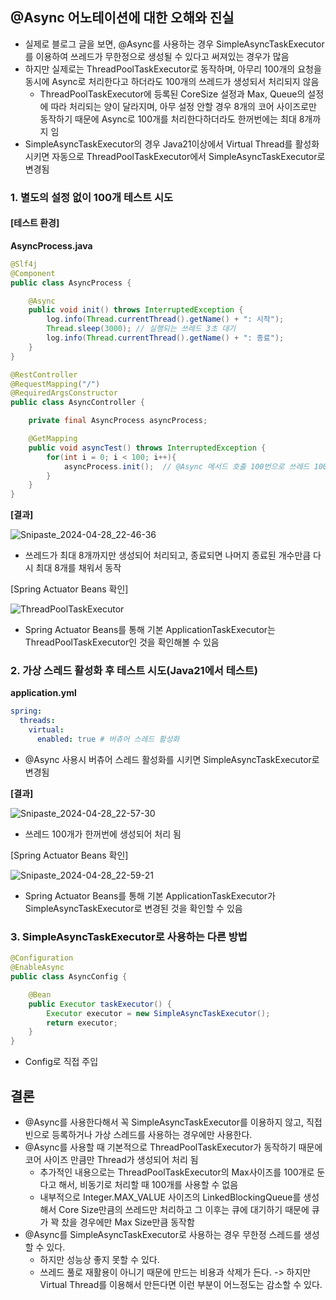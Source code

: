 ## @Async 어노테이션에 대한 오해와 진실
- 실제로 블로그 글을 보면, @Async를 사용하는 경우 SimpleAsyncTaskExecutor를 이용하여 쓰레드가 무한정으로 생성될 수 있다고 써져있는 경우가 많음
- 하지만 실제로는 ThreadPoolTaskExecutor로 동작하며, 아무리 100개의 요청을 동시에 Async로 처리한다고 하더라도 100개의 쓰레드가 생성되서 처리되지 않음
  - ThreadPoolTaskExecutor에 등록된 CoreSize 설정과 Max, Queue의 설정에 따라 처리되는 양이 달라지며, 아무 설정 안할 경우 8개의 코어 사이즈로만 동작하기 때문에 Async로 100개를 처리한다하더라도 한꺼번에는 최대 8개까지 임
- SimpleAsyncTaskExecutor의 경우 Java21이상에서 Virtual Thread를 활성화 시키면 자동으로 ThreadPoolTaskExecutor에서 SimpleAsyncTaskExecutor로 변경됨

### 1. 별도의 설정 없이 100개 테스트 시도

#### [테스트 환경]
**AsyncProcess.java**
```java
@Slf4j
@Component
public class AsyncProcess {

    @Async
    public void init() throws InterruptedException {
        log.info(Thread.currentThread().getName() + ": 시작");
        Thread.sleep(3000); // 실행되는 쓰레드 3초 대기
        log.info(Thread.currentThread().getName() + ": 종료");
    }
}
```

```java
@RestController
@RequestMapping("/")
@RequiredArgsConstructor
public class AsyncController {

    private final AsyncProcess asyncProcess;

    @GetMapping
    public void asyncTest() throws InterruptedException {
        for(int i = 0; i < 100; i++){
            asyncProcess.init();  // @Async 메서드 호출 100번으로 쓰레드 100개 생성을 기대함
        }
    }
}
```

**[결과]**

![Snipaste_2024-04-28_22-46-36](https://github.com/Hchanghyeon/programming-learn/assets/92444744/e6e3ae31-52d2-4cfc-a946-f7a3fa3e3b0e)
- 쓰레드가 최대 8개까지만 생성되어 처리되고, 종료되면 나머지 종료된 개수만큼 다시 최대 8개를 채워서 동작


[Spring Actuator Beans 확인]

![ThreadPoolTaskExecutor](https://github.com/Hchanghyeon/programming-learn/assets/92444744/c3fccaf0-41f8-460e-8d78-0715c11abfca)
- Spring Actuator Beans를 통해 기본 ApplicationTaskExecutor는 ThreadPoolTaskExecutor인 것을 확인해볼 수 있음

### 2. 가상 스레드 활성화 후 테스트 시도(Java21에서 테스트)
**application.yml**
```yaml
spring:
  threads:
    virtual:
      enabled: true # 버츄어 스레드 활성화 
```
- @Async 사용시 버츄어 스레드 활성화를 시키면 SimpleAsyncTaskExecutor로 변경됨

**[결과]**

![Snipaste_2024-04-28_22-57-30](https://github.com/Hchanghyeon/programming-learn/assets/92444744/abc3e272-f84e-4d4f-b610-a420ad22fbc7)
- 쓰레드 100개가 한꺼번에 생성되어 처리 됨


[Spring Actuator Beans 확인]

![Snipaste_2024-04-28_22-59-21](https://github.com/Hchanghyeon/programming-learn/assets/92444744/9ed805a3-90b4-4d17-97f9-f83dfd49b835)
- Spring Actuator Beans를 통해 기본 ApplicationTaskExecutor가 SimpleAsyncTaskExecutor로 변경된 것을 확인할 수 있음 

### 3. SimpleAsyncTaskExecutor로 사용하는 다른 방법
```java
@Configuration
@EnableAsync
public class AsyncConfig {

    @Bean
    public Executor taskExecutor() {
        Executor executor = new SimpleAsyncTaskExecutor();
        return executor;
    }
}
```
- Config로 직접 주입


## 결론
- @Async를 사용한다해서 꼭 SimpleAsyncTaskExecutor를 이용하지 않고, 직접 빈으로 등록하거나 가상 스레드를 사용하는 경우에만 사용한다.
- @Async를 사용할 때 기본적으로 ThreadPoolTaskExecutor가 동작하기 때문에 코어 사이즈 만큼만 Thread가 생성되어 처리 됨
  - 추가적인 내용으로는 ThreadPoolTaskExecutor의 Max사이즈를 100개로 둔다고 해서, 비동기로 처리할 때 100개를 사용할 수 없음
  - 내부적으로 Integer.MAX_VALUE 사이즈의 LinkedBlockingQueue를 생성해서 Core Size만큼의 쓰레드만 처리하고 그 이후는 큐에 대기하기 때문에 큐가 꽉 찼을 경우에만 Max Size만큼 동작함
- @Async를 SimpleAsyncTaskExecutor로 사용하는 경우 무한정 스레드를 생성할 수 있다.
  - 하지만 성능상 좋지 못할 수 있다.
  - 쓰레드 풀로 재활용이 아니기 때문에 만드는 비용과 삭제가 든다. -> 하지만 Virtual Thread를 이용해서 만든다면 이런 부분이 어느정도는 감소할 수 있다.
